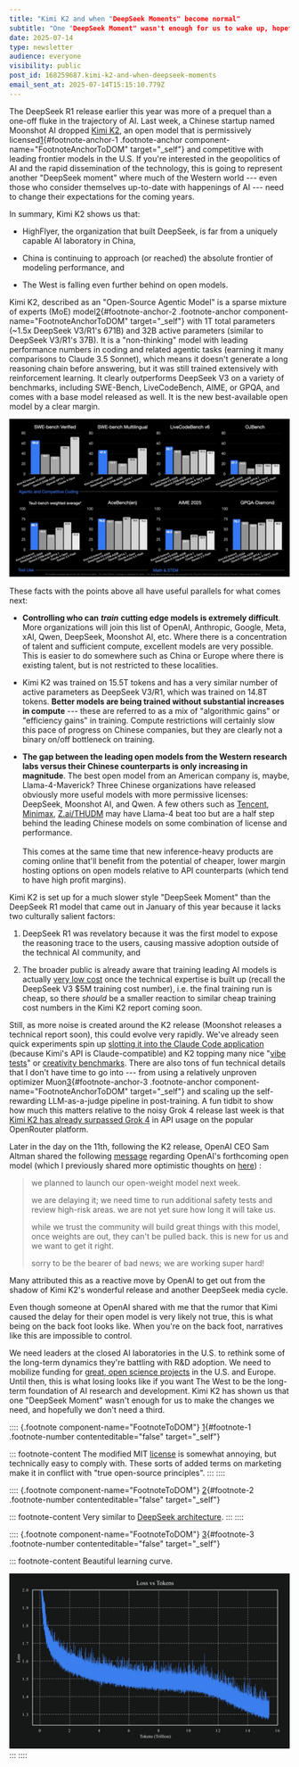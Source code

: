 ```yaml
---
title: "Kimi K2 and when "DeepSeek Moments" become normal"
subtitle: "One "DeepSeek Moment" wasn't enough for us to wake up, hopefully we don't need a third."
date: 2025-07-14
type: newsletter
audience: everyone
visibility: public
post_id: 168259687.kimi-k2-and-when-deepseek-moments
email_sent_at: 2025-07-14T15:15:10.779Z
---
```

The DeepSeek R1 release earlier this year was more of a prequel than a one-off fluke in the trajectory of AI. Last week, a Chinese startup named Moonshot AI dropped [Kimi K2](https://moonshotai.github.io/Kimi-K2/), an open model that is permissively licensed[1](#footnote-1){#footnote-anchor-1 .footnote-anchor component-name="FootnoteAnchorToDOM" target="_self"} and competitive with leading frontier models in the U.S. If you\'re interested in the geopolitics of AI and the rapid dissemination of the technology, this is going to represent another \"DeepSeek moment\" where much of the Western world --- even those who consider themselves up-to-date with happenings of AI --- need to change their expectations for the coming years.

In summary, Kimi K2 shows us that:

-   HighFlyer, the organization that built DeepSeek, is far from a uniquely capable AI laboratory in China,

-   China is continuing to approach (or reached) the absolute frontier of modeling performance, and

-   The West is falling even further behind on open models.

Kimi K2, described as an \"Open-Source Agentic Model\" is a sparse mixture of experts (MoE) model[2](#footnote-2){#footnote-anchor-2 .footnote-anchor component-name="FootnoteAnchorToDOM" target="_self"} with 1T total parameters (\~1.5x DeepSeek V3/R1\'s 671B) and 32B active parameters (similar to DeepSeek V3/R1\'s 37B). It is a \"non-thinking\" model with leading performance numbers in coding and related agentic tasks (earning it many comparisons to Claude 3.5 Sonnet), which means it doesn\'t generate a long reasoning chain before answering, but it was still trained extensively with reinforcement learning. It clearly outperforms DeepSeek V3 on a variety of benchmarks, including SWE-Bench, LiveCodeBench, AIME, or GPQA, and comes with a base model released as well. It is the new best-available open model by a clear margin.

![](images/168259687.kimi-k2-and-when-deepseek-moments_7b6bb3ef-ce00-4253-81c5-0c6c30f1f0a4.png)

These facts with the points above all have useful parallels for what comes next:

-   **Controlling who can** ***train*** **cutting edge models is extremely difficult**. More organizations will join this list of OpenAI, Anthropic, Google, Meta, xAI, Qwen, DeepSeek, Moonshot AI, etc. Where there is a concentration of talent and sufficient compute, excellent models are very possible. This is easier to do somewhere such as China or Europe where there is existing talent, but is not restricted to these localities.

-   Kimi K2 was trained on 15.5T tokens and has a very similar number of active parameters as DeepSeek V3/R1, which was trained on 14.8T tokens. **Better models are being trained without substantial increases in compute** --- these are referred to as a mix of \"algorithmic gains\" or \"efficiency gains\" in training. Compute restrictions will certainly slow this pace of progress on Chinese companies, but they are clearly not a binary on/off bottleneck on training.

-   **The gap between the leading open models from the Western research labs versus their Chinese counterparts is only increasing in magnitude**. The best open model from an American company is, maybe, Llama-4-Maverick? Three Chinese organizations have released obviously more useful models with more permissive licenses: DeepSeek, Moonshot AI, and Qwen. A few others such as [Tencent](https://huggingface.co/tencent/models?sort=likes), [Minimax](https://huggingface.co/MiniMaxAI), [Z.ai/THUDM](https://huggingface.co/THUDM) may have Llama-4 beat too but are a half step behind the leading Chinese models on some combination of license and performance.\
    \
    This comes at the same time that new inference-heavy products are coming online that\'ll benefit from the potential of cheaper, lower margin hosting options on open models relative to API counterparts (which tend to have high profit margins).

Kimi K2 is set up for a much slower style \"DeepSeek Moment\" than the DeepSeek R1 model that came out in January of this year because it lacks two culturally salient factors:

1.  DeepSeek R1 was revelatory because it was the first model to expose the reasoning trace to the users, causing massive adoption outside of the technical AI community, and

2.  The broader public is already aware that training leading AI models is actually [very low cost](https://www.interconnects.ai/p/deepseek-v3-and-the-actual-cost-of) once the technical expertise is built up (recall the DeepSeek V3 \$5M training cost number), i.e. the final training run is cheap, so there *should* be a smaller reaction to similar cheap training cost numbers in the Kimi K2 report coming soon.

Still, as more noise is created around the K2 release (Moonshot releases a technical report soon), this could evolve very rapidly. We\'ve already seen quick experiments spin up [slotting it into the Claude Code application](https://x.com/jeremyphoward/status/1944326308210921652) (because Kimi\'s API is Claude-compatible) and K2 topping many nice \"[vibe](https://x.com/tri_dao/status/1943745133603610864?s=46) [tests](https://x.com/kalomaze/status/1943711672285139043)\" or [creativity benchmarks](https://x.com/sam_paech/status/1944276326598553853). There are also tons of fun technical details that I don\'t have time to go into --- from using a relatively unproven optimizer Muon[3](#footnote-3){#footnote-anchor-3 .footnote-anchor component-name="FootnoteAnchorToDOM" target="_self"} and scaling up the self-rewarding LLM-as-a-judge pipeline in post-training. A fun tidbit to show how much this matters relative to the noisy Grok 4 release last week is that [Kimi K2 has already surpassed Grok 4](https://x.com/OpenRouterAI/status/1944466834167919043) in API usage on the popular OpenRouter platform.

Later in the day on the 11th, following the K2 release, OpenAI CEO Sam Altman shared the following [message](https://x.com/sama/status/1943837550369812814) regarding OpenAI\'s forthcoming open model (which I previously shared more optimistic thoughts on [here](https://natolambert.substack.com/p/some-thoughts-on-openai-returning)) :

> we planned to launch our open-weight model next week.
>
> we are delaying it; we need time to run additional safety tests and review high-risk areas. we are not yet sure how long it will take us.
>
> while we trust the community will build great things with this model, once weights are out, they can't be pulled back. this is new for us and we want to get it right.
>
> sorry to be the bearer of bad news; we are working super hard!

Many attributed this as a reactive move by OpenAI to get out from the shadow of Kimi K2\'s wonderful release and another DeepSeek media cycle.

Even though someone at OpenAI shared with me that the rumor that Kimi caused the delay for their open model is very likely not true, this is what being on the back foot looks like. When you\'re on the back foot, narratives like this are impossible to control.

We need leaders at the closed AI laboratories in the U.S. to rethink some of the long-term dynamics they\'re battling with R&D adoption. We need to mobilize funding for [great, open science projects](https://www.interconnects.ai/p/the-american-deepseek-project) in the U.S. and Europe. Until then, this is what losing looks like if you want The West to be the long-term foundation of AI research and development. Kimi K2 has shown us that one \"DeepSeek Moment\" wasn\'t enough for us to make the changes we need, and hopefully we don\'t need a third.

:::: {.footnote component-name="FootnoteToDOM"}
[1](#footnote-anchor-1){#footnote-1 .footnote-number contenteditable="false" target="_self"}

::: footnote-content
The modified MIT [license](https://huggingface.co/moonshotai/Kimi-K2-Instruct/blob/main/LICENSE) is somewhat annoying, but technically easy to comply with. These sorts of added terms on marketing make it in conflict with \"true open-source principles\".
:::
::::

:::: {.footnote component-name="FootnoteToDOM"}
[2](#footnote-anchor-2){#footnote-2 .footnote-number contenteditable="false" target="_self"}

::: footnote-content
Very similar to [DeepSeek architecture](https://x.com/rasbt/status/1944056316424577525).
:::
::::

:::: {.footnote component-name="FootnoteToDOM"}
[3](#footnote-anchor-3){#footnote-3 .footnote-number contenteditable="false" target="_self"}

::: footnote-content
Beautiful learning curve.

![](images/168259687.kimi-k2-and-when-deepseek-moments_e4e86366-eb95-456a-914e-6bca469902ef.png)
:::
::::
